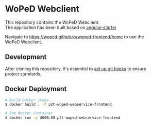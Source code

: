 # WoPeD Webclient

This repository contains the WoPeD Webclient. <br>
The application has been built based on [angular-starter](https://github.com/wlucha/angular-starter)

Navigate to <https://woped.github.io/woped-frontend/home> to use the WoPeD Webclient. 

## Development

After cloning this repository, it's essential to [set up git hooks](https://github.com/woped/woped-git-hooks/blob/main/README.md#activating-git-hooks-after-cloning-a-repository) to ensure project standards.

## Docker Deployment

```bash
# Build Docker image
$ docker build . -t p2t-woped-webservice-frontend

# Run Docker Container
$ docker run -p 3000:80 p2t-woped-webservice-frontend
```
